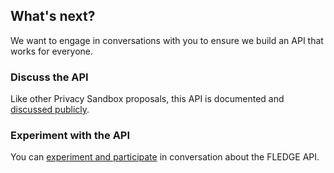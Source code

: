 ## What's next?

We want to engage in conversations with you to ensure we build an API that
works for everyone.

### Discuss the API

Like other Privacy Sandbox proposals, this API is documented and
[discussed publicly](/docs/privacy-sandbox/fledge/#engage).

### Experiment with the API

You can [experiment and participate](/docs/privacy-sandbox/fledge-experiment/)
in conversation about the FLEDGE API.
